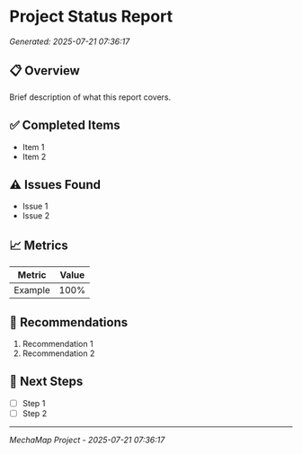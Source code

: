 # Project Status Report
*Generated: 2025-07-21 07:36:17*

## 📋 **Overview**
Brief description of what this report covers.

## ✅ **Completed Items**
- Item 1
- Item 2

## ⚠️ **Issues Found**
- Issue 1
- Issue 2

## 📈 **Metrics**
| Metric | Value |
|--------|-------|
| Example | 100% |

## 🎯 **Recommendations**
1. Recommendation 1
2. Recommendation 2

## 📝 **Next Steps**
- [ ] Step 1
- [ ] Step 2

---
*MechaMap Project - 2025-07-21 07:36:17*
